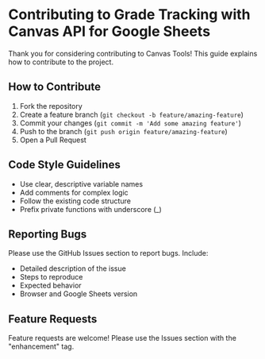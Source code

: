 # Contributing to Grade Tracking with Canvas API for Google Sheets

Thank you for considering contributing to Canvas Tools! This guide explains how to contribute to the project.

## How to Contribute

1. Fork the repository
2. Create a feature branch (`git checkout -b feature/amazing-feature`)
3. Commit your changes (`git commit -m 'Add some amazing feature'`)
4. Push to the branch (`git push origin feature/amazing-feature`)
5. Open a Pull Request

## Code Style Guidelines

- Use clear, descriptive variable names
- Add comments for complex logic
- Follow the existing code structure
- Prefix private functions with underscore (_)

## Reporting Bugs

Please use the GitHub Issues section to report bugs. Include:
- Detailed description of the issue
- Steps to reproduce
- Expected behavior
- Browser and Google Sheets version

## Feature Requests

Feature requests are welcome! Please use the Issues section with the "enhancement" tag.
